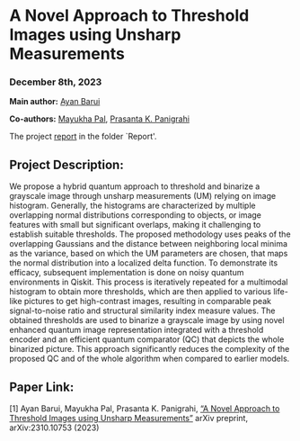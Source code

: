 # **A Novel Approach to Threshold Images using Unsharp Measurements**

### December 8th, 2023

**Main author:** [Ayan Barui](https://www.linkedin.com/in/ayan-barui-4540b7247/)

**Co-authors:** [Mayukha Pal](https://scholar.google.co.in/citations?user=2VW0NvcAAAAJ&hl=en), [Prasanta K. Panigrahi](https://scholar.google.co.in/citations?user=sNq6fwwAAAAJ&hl=en)

The project [report](https://github.com/SoumikSamanta10/Simulation-QKD-protocols/tree/main/results) in the folder `Report'.

## **Project Description:**

We propose a hybrid quantum approach to threshold and binarize a grayscale image through unsharp measurements (UM) relying on image histogram. Generally, the histograms are characterized by multiple overlapping normal distributions corresponding to objects, or image features with small but significant overlaps, making it challenging to establish suitable thresholds. The proposed methodology uses peaks of the overlapping Gaussians and the distance between neighboring local minima as the variance, based on which the UM parameters are chosen, that maps the normal distribution into a localized delta function.
To demonstrate its efficacy, subsequent implementation is done on noisy quantum environments in Qiskit. This process is iteratively repeated for a multimodal histogram to obtain more thresholds, which are then applied to various life-like pictures to get high-contrast images, resulting in comparable peak signal-to-noise
ratio and structural similarity index measure values. The obtained thresholds are used to binarize a grayscale image by using novel enhanced quantum image representation integrated with a threshold encoder and an efficient quantum comparator (QC) that depicts the whole binarized picture. This approach significantly reduces the complexity of the proposed QC and of the whole algorithm when compared to earlier models.


## **Paper Link:**

[1] Ayan Barui, Mayukha Pal, Prasanta K. Panigrahi, [“A Novel Approach to Threshold Images using Unsharp Measurements”](https://scholar.google.co.in/citations?view_op=view_citation&hl=en&user=sNq6fwwAAAAJ&sortby=pubdate&citation_for_view=sNq6fwwAAAAJ:xpOcSxJuMv8C) arXiv preprint, arXiv:2310.10753 (2023)
